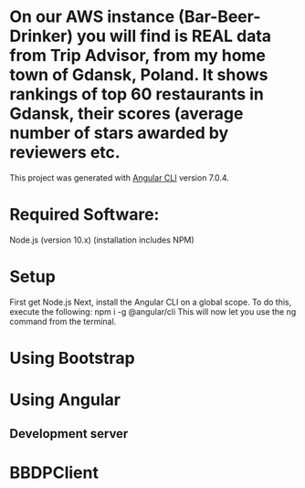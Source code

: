# On our AWS instance (Bar-Beer-Drinker) you will find is REAL data from Trip Advisor, from my home town of Gdansk, Poland.  It shows rankings of top 60 restaurants in Gdansk, their scores (average number of stars awarded by reviewers etc.

This project was generated with [Angular CLI](https://github.com/angular/angular-cli) version 7.0.4.

# Required Software:
Node.js (version 10.x)
(installation includes NPM)
# Setup
First get Node.js
Next, install the Angular CLI on a global scope. To do this, execute the following:
npm i -g @angular/cli
This will now let you use the ng command from the terminal.
# Using Bootstrap
# Using Angular
## Development server

# BBDPClient


